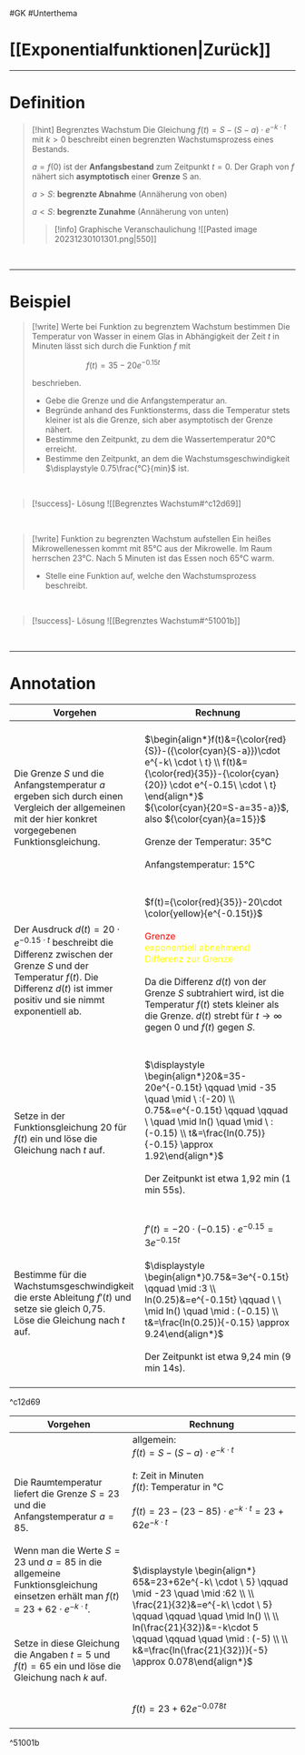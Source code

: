 #GK #Unterthema 

# [[Exponentialfunktionen|Zurück]]

___
# Definition

>[!hint] Begrenztes Wachstum
>Die Gleichung $f(t)=S-(S-a)\cdot e^{-k\ \cdot \ t}$ mit $k>0$ beschreibt einen begrenzten Wachstumsprozess eines Bestands.
>
>$a=f(0)$ ist der **Anfangsbestand** zum Zeitpunkt $t=0$.
>Der Graph von $f$ nähert sich **asymptotisch** einer **Grenze** S an.
>
>$a>S:$ **begrenzte Abnahme** (Annäherung von oben)
>
>$a<S:$ **begrenzte Zunahme** (Annäherung von unten)
>
>>[!info] Graphische Veranschaulichung
>![[Pasted image 20231230101301.png|550]]

<br>

___
# Beispiel

>[!write] Werte bei Funktion zu begrenztem Wachstum bestimmen
>Die Temperatur von Wasser in einem Glas in Abhängigkeit der Zeit $t$ in Minuten lässt sich durch die Funktion $f$ mit 
>
>$\qquad \qquad \qquad f(t)=35-20e^{-0.15t}$
>
>beschrieben.
>
>- Gebe die Grenze und die Anfangstemperatur an.
>- Begründe anhand des Funktionsterms, dass die Temperatur stets kleiner ist als die Grenze, sich aber asymptotisch der Grenze nähert.
>- Bestimme den Zeitpunkt, zu dem die Wassertemperatur 20°C erreicht.
>- Bestimme den Zeitpunkt, an dem die Wachstumsgeschwindigkeit $\displaystyle 0.75\frac{°C}{min}$ ist.

<br>

>[!success]- Lösung
>![[Begrenztes Wachstum#^c12d69]]

<br>

>[!write] Funktion zu begrenzten Wachstum aufstellen
>Ein heißes Mikrowellenessen kommt mit 85°C aus der Mikrowelle.
>Im Raum herrschen 23°C.
>Nach 5 Minuten ist das Essen noch 65°C warm.
>
>- Stelle eine Funktion auf, welche den Wachstumsprozess beschreibt.

<br>

>[!success]- Lösung
>![[Begrenztes Wachstum#^51001b]]

<br>

___
# Annotation

| Vorgehen | Rechnung |
| ---- | ---- |
| <br>Die Grenze $S$ und die Anfangstemperatur $a$ ergeben sich durch einen Vergleich der allgemeinen mit der hier konkret vorgegebenen Funktionsgleichung. | <br>$\begin{align*}f(t)&={\color{red}{S}}-({\color{cyan}{S-a}})\cdot e^{-k\ \cdot \ t} \\ f(t)&= {\color{red}{35}}-{\color{cyan}{20}} \cdot e^{-0.15\ \cdot \ t} \end{align*}$<br>${\color{cyan}{20=S-a=35-a}}$, also ${\color{cyan}{a=15}}$ <br><br>Grenze der Temperatur: 35°C<br><br>Anfangstemperatur: 15°C<br>$\quad$ |
| <br>Der Ausdruck $d(t)=20\cdot e^{-0.15\ \cdot \ t}$ beschreibt die Differenz zwischen der Grenze $S$ und der Temperatur $f(t)$. Die Differenz $d(t)$ ist immer positiv und sie nimmt exponentiell ab. | <br>$f(t)={\color{red}{35}}-20\cdot \color{yellow}{e^{-0.15t}}$<br><br><span style="color:#ff0000">Grenze</span> $\quad$ <br><span style="color:#ffff00">exponentiell abnehmend Differenz zur Grenze</span><br><br>Da die Differenz $d(t)$ von der Grenze $S$ subtrahiert wird, ist die Temperatur $f(t)$ stets kleiner als die Grenze. $d(t)$ strebt für $t \rightarrow \infty$ gegen 0 und $f(t)$ gegen $S$.<br>$\quad$ |
| <br>Setze in der Funktionsgleichung 20 für $f(t)$ ein und löse die Gleichung nach $t$ auf. | <br>$\displaystyle \begin{align*}20&=35-20e^{-0.15t} \qquad \mid -35 \quad \mid \ :(-20) \\ 0.75&=e^{-0.15t} \qquad \qquad \ \quad \mid ln() \quad \mid \ : (-0.15) \\ t&=\frac{ln(0.75)}{-0.15} \approx 1.92\end{align*}$<br><br>Der Zeitpunkt ist etwa 1,92 min (1 min 55s).<br>$\quad$ |
| <br>Bestimme für die Wachstumsgeschwindigkeit die erste Ableitung $f'(t)$ und setze sie gleich 0,75.<br>Löse die Gleichung nach $t$ auf. | <br>$f'(t)=-20\cdot (-0.15) \cdot e^{-0.15}=3e^{-0.15t}$<br><br>$\displaystyle \begin{align*}0.75&=3e^{-0.15t} \qquad \mid :3 \\ ln(0.25)&=e^{-0.15t} \qquad  \ \ \mid ln() \quad \mid : (-0.15) \\ t&=\frac{ln(0.25)}{-0.15} \approx 9.24\end{align*}$<br><br>Der Zeitpunkt ist etwa 9,24 min (9 min 14s).<br>$\qquad$ |

^c12d69

| Vorgehen | Rechnung |
| --- | --- |
| Die Raumtemperatur liefert die Grenze $S=23$ und die Anfangstemperatur $a=85$.<br><br>Wenn man die Werte $S=23$ und $a=85$ in die allgemeine Funktionsgleichung einsetzen erhält man $f(t)=23+62\cdot e^{-k \ \cdot \ t}$.<br><br><br>Setze in diese Gleichung die Angaben $t=5$ und $f(t) =65$ ein und löse die Gleichung nach $k$ auf. | allgemein:<br> $f(t)=S-(S-a)\cdot e^{-k \ \cdot \ t}$<br><br>$t$: Zeit in Minuten <br>$f(t)$: Temperatur in °C<br><br>$f(t)=23-(23-85)\cdot e^{-k \ \cdot \ t}=23+62e^{-k\ \cdot \ t}$<br><br><br><br>$\displaystyle \begin{align*} 65&=23+62e^{-k\ \cdot \ 5} \qquad \mid -23 \quad \mid :62 \\ \\ \frac{21}{32}&=e^{-k\ \cdot \ 5} \qquad \qquad \quad \mid ln() \\ \\ ln(\frac{21}{32})&=-k\cdot 5 \qquad \qquad \quad \mid : (-5) \\ \\ k&=\frac{ln(\frac{21}{32})}{-5} \approx 0.078\end{align*}$<br><br><br><br>$f(t)=23+62e^{-0.078t}$<br>$\quad$ |

^51001b


